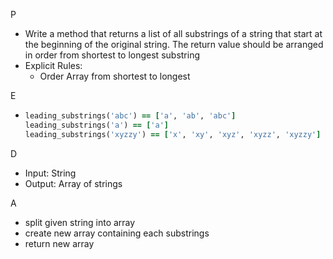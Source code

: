 P

- Write a method that returns a list of all substrings of a string that start at the beginning of the original string. The return value should be arranged in order from shortest to longest substring
- Explicit Rules:
  - Order Array from shortest to longest

E

- ```ruby
  leading_substrings('abc') == ['a', 'ab', 'abc']
  leading_substrings('a') == ['a']
  leading_substrings('xyzzy') == ['x', 'xy', 'xyz', 'xyzz', 'xyzzy']
  ```

D

- Input: String
- Output: Array of strings

A

- split given string into array
- create new array containing each substrings
- return new array